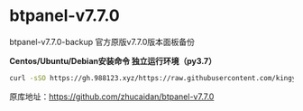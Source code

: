 # btpanel-v7.7.0

btpanel-v7.7.0-backup  官方原版v7.7.0版本面板备份

**Centos/Ubuntu/Debian安装命令 独立运行环境（py3.7）**

```Bash
curl -sSO https://gh.988123.xyz/https://raw.githubusercontent.com/kingyan/btpanel-v7.7.0/main/btpanel-v7.7.0/install/install_panel.sh && bash install_panel.sh
```

原库地址：https://github.com/zhucaidan/btpanel-v7.7.0
